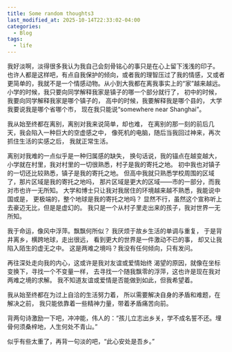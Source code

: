 ```yaml
---
title: Some random thoughts3
last_modified_at: 2025-10-14T22:33:02-04:00
categories:
  - Blog
tags:
  - life
---
```



我好淡啊，淡得很多我认为我自己会刻骨铭心的事只是在心上留下浅浅的印子。
也许人都是这样吧，有点自我保护的倾向，或者我的理智压过了我的情感，又或者
更简单的，我就不是一个情感动物。从小到大我都在离我事实上的“家”越来越远。
小学的时候，我只要向同学解释我家是镇子的哪一个部分就行了，
初中的时候，我要向同学解释我家是哪个镇子的，
高中的时候，我要解释我是哪个县的，
大学我要说我是哪个省哪个市，
现在我只能说“somewhere near Shanghai”。

我从始至终都在离别，离别对我来说简单，却也难，
在离别的那一刻的前后几天，我会陷入一种巨大的空虚感之中，
像死机的电脑，随后当我回过神来，再次抓住生活的实感之后，
我就正常生活。

离别对我难的一点似乎是一种归属感的缺失，
换句话说，我的锚点在越变越大，
小学就在村里，我对村里的一切很熟悉，村子是我的寄托之地。
初中我也对镇子的一切还比较熟悉，镇子是我的寄托之地。
但高中我就只熟悉学校周围的区域了，那片区域是我的寄托之地吗，
那片区域是更大的区域——市的一部分，而我对市也许一无所知。
大学和博士只让我对我居住的环境越来越不熟悉，我能说中国或是，
更极端的，整个地球是我的寄托之地吗？
显然不行，虽然这个宣称听上去豪迈无比，但是是虚幻的。
我只是一个从村子里走出来的孩子，我对世界一无所知。

我于命运，像风中浮萍。飘飘何所似？
我厌烦于故乡生活的单调与重复，
于是背井离乡，横跨地球，走出很远，
看到更大的世界是一件激动不已的事，
却又让我陷入陌生的虚无之中。
这是两难之境吗？我没有任何倾向，只有发问。

再往深处走向我的内心，这或许是我对友谊或爱情始终
渴望的原因，就像在坐标变换下，寻找一个不变量一样，
去寻找一个随我飘零的浮萍，这也许是现在我对两难之境的求解。
我不知道友谊或爱情是否能做到如此，但我希望着。

我从始至终都在为过上自洽的生活努力着，
所以需要解决自身的矛盾和难题，在解决之前，
我只能依靠着一些精神力量，带着矛盾痛苦向前。

背两句诗激励一下吧，冲冲能，伟人的：“孩儿立志出乡关，学不成名誓不还。埋骨何须桑梓地，人生何处不青山。”

似乎有些太重了，再背一句淡的吧，“此心安处是吾乡。”
